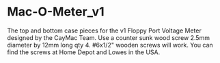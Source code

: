# Mac-O-Meter_v1
The top and bottom case pieces for the v1 Floppy Port Voltage Meter designed by the CayMac Team. Use a counter sunk wood screw 2.5mm diameter by 12mm long qty 4. #6x1/2" wooden screws will work. You can find the screws at Home Depot and Lowes in the USA.
